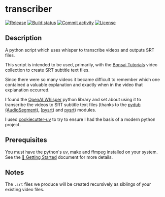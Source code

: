 # transcriber

[![Release](https://img.shields.io/github/v/release/dscoular/transcriber)](https://img.shields.io/github/v/release/dscoular/transcriber)
[![Build status](https://img.shields.io/github/actions/workflow/status/dscoular/transcriber/main.yml?branch=main)](https://github.com/dscoular/transcriber/actions/workflows/main.yml?query=branch%3Amain)
[![Commit activity](https://img.shields.io/github/commit-activity/m/dscoular/transcriber)](https://img.shields.io/github/commit-activity/m/dscoular/transcriber)
[![License](https://img.shields.io/github/license/dscoular/transcriber)](https://img.shields.io/github/license/dscoular/transcriber)


## Description

A python script which uses whisper to transcribe videos and outputs SRT files.

This script is intended to be used, primarily, with the [Bonsai Tutorials](https://hub.openingdesign.com/OpeningDesign/Bonsai_Tutorials#readme) video collection
to create SRT subtitle text files.

Since there were so many videos it became difficult to remember which one contained
a valuable explanation and exactly when in the video that explanation occurred.

I found the [OpenAI Whisper](https://github.com/openai/whisper) python library and set about using it to
transcribe the videos to SRT subtitle text files (thanks to the [pydub
(AudioSegment)](https://github.com/jiaaro/pydub), [[pysrt](https://github.com/byroot/pysrt)) and
[pysrt](https://github.com/byroot/pysrt)) modules.

I used [cookiecutter-uv](https://github.com/fpgmaas/cookiecutter-uv) to try to ensure I had
the basis of a modern python project.

## Prerequisites

You must have the python's uv, make and ffmpeg installed on your system. See the [🚀 Getting Started](starting.md) document for more details.

## Notes

The `.srt` files we produce will be created recursively as siblings of your existing video files.
